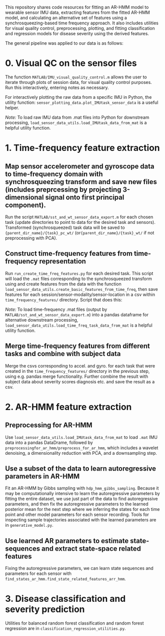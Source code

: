 This repository shares code resources for fitting an AR-HMM model to wearable sensor IMU data, extracting features from the fitted AR-HMM model, and calculating an alternative set of features using a synchrosqueezing-based time frequency approach. It also includes utilities for visual quality control, preprocessing, plotting, and fitting classification and regression models for disease severity using the derived features.

The general pipeline was applied to our data is as follows:

# 0. Visual QC on the sensor files
The function `MATLAB/IMU_visual_quality_control.m` allows the user to iterate through plots of session data, for visual quality control purposes.
Run this interactively, entering notes as necessary.

For interactively plotting the raw data from a specific IMU in Python, the utility function:
`sensor_plotting_data.plot_IMUtask_sensor_data` is a useful helper.

*Note:* To load raw IMU data from .mat files into Python for downstream processing, `load_sensor_data_utils.load_IMUtask_data_from_mat` is a helpful utility function.  

# 1. Time-frequency feature extraction

## Map sensor accelerometer and gyroscope data to time-frequency domain with synchrosqueezing transform and save new files (includes preprcessing by projecting 3-dimensional signal onto first principal component).

Run the script `MATLAB/sst_and_wt_sensor_data_export.m` for each chosen task (update directories to point to data for the desired task and sensors). Transformed (synchrosqueezed) task data will be saved to `{parent_dir_name}/{task}_pc_wt/` (or`{parent_dir_name}/{task}_wt/` if not preprocessing with PCA). 

## Construct time-frequency features from time-frequency representation
Run `run_create_time_freq_features.py` for each desired task. This script will load the `.mat` files corresponding to the synchrosqueezed transform using and create features from the data with the function
`load_sensor_data_utils.create_basic_features_from_time_freq`, then save features for each session/sensor-modality/sensor-location in a csv within `time_frequency_features/` directory. Script that does this:

*Note:* To load time-frequency .mat files (output by `MATLAB/sst_and_wt_sensor_data_export.m`) into a pandas dataframe for alternative downstream processing, `load_sensor_data_utils.load_time_freq_task_data_from_mat` is a helpful utility function.

## Merge time-frequency features from different tasks and combine with subject data
Merge the csvs corresponding to accel. and gyro. for each task that were created in the `time_frequency_features/` directory in the previous step, using e.g. pandas merge functionality.
Further combine the result with subject data about severity scores diagnosis etc. and save the result as a csv.

# 2. AR-HMM feature extraction

## Preprocessing for AR-HMM
Use `load_sensor_data_utils.load_IMUtask_data_from_mat` to load `.mat` IMU data into a pandas DataDrame, followed by `preprocessingfor_ar_hmm/preprocess_for_ar_hmm`, which  includes a wavelet denoising, a dimensionality reduction with PCA, and a downsampling step.

## Use a subset of the data to learn autoregressive parameters in AR-HMM
Fit an AR-HMM by Gibbs sampling with `hdp_hmm_gibbs_sampling`. Because it may be computationally intensive to learn the autoregressive parameters by fitting the entire dataset, we use just part of the data to find autoregressive parameters, and then fix the autoregressive parameters to the learned posterior mean for the next step where we inferring the states for each time point and other model parameters for each sensor recording. Tools for inspecting sample trajectories associated with the learned parameters are in `generative_model.py`.

## Use learned AR parameters to estimate state-sequences and extract state-space related features
Fixing the autoregressive parameters, we can learn state sequences and parameters for each sensor with `find_states_ar_hmm.find_state_related_features_arr_hmm`.

# 3. Disease classification and severity prediction
Utilities for balanced random forest classification and random forest regression are in `classification_regression_utilities.py`.


